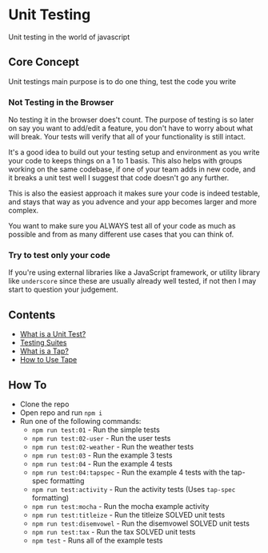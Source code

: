 # Unit Testing

Unit testing in the world of javascript

## Core Concept

Unit testings main purpose is to do one thing, test the code you write

### Not Testing in the Browser

No testing it in the browser does't count. The purpose of testing is so later on say you want to add/edit a feature, you don't have to worry about what will break. Your tests will verify that all of your functionality is still intact.

It's a good idea to build out your testing setup and environment as you write your code to keeps things on a 1 to 1 basis. This also helps with groups working on the same codebase, if one of your team adds in new code, and it breaks a unit test well I suggest that code doesn't go any further.

This is also the easiest approach it makes sure your code is indeed testable, and stays that way as you advence and your app becomes larger and more complex.

You want to make sure you ALWAYS test all of your code as much as possible and from as many different use cases that you can think of.

### Try to test only your code

If you're using external libraries like a JavaScript framework, or utility library like `underscore` since these are usually already well tested, if not then I may start to question your judgement.

## Contents

- [What is a Unit Test?](https://github.com/dhershman1/learnyoutesting/blob/master/what-is-a-unit-test)
- [Testing Suites](https://github.com/dhershman1/learnyoutesting/blob/master/testing-suites)
- [What is a Tap?](https://github.com/dhershman1/learnyoutesting/blob/master/tap)
- [How to Use Tape](https://github.com/dhershman1/learnyoutesting/blob/master/tape)

## How To

- Clone the repo
- Open repo and run `npm i`
- Run one of the following commands:
   - `npm run test:01` - Run the simple tests
   - `npm run test:02-user` - Run the user tests
   - `npm run test:02-weather` - Run the weather tests
   - `npm run test:03` - Run the example 3 tests
   - `npm run test:04` - Run the example 4 tests
   - `npm run test:04:tapspec` - Run the example 4 tests with the tap-spec formatting
   - `npm run test:activity` - Run the activity tests (Uses `tap-spec` formatting)
   - `npm run test:mocha` - Run the mocha example activity
   - `npm run test:titleize` - Run the titleize SOLVED unit tests
   - `npm run test:disemvowel` - Run the disemvowel SOLVED unit tests
   - `npm run test:tax` - Run the tax SOLVED unit tests
   - `npm test` - Runs all of the example tests
